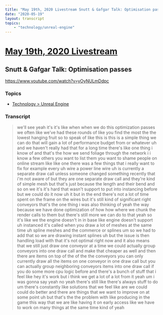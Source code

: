 ```yaml
---
title: "May 19th, 2020 Livestream Snutt & Gafgar Talk: Optimisation passes"
date: "2020-05-19"
layout: transcript
topics:
    - "technology/unreal-engine"
---
```

# [May 19th, 2020 Livestream](../2020-05-19.md)
## Snutt & Gafgar Talk: Optimisation passes
https://www.youtube.com/watch?v=yOyNULmDdpc

### Topics
* [Technology > Unreal Engine](../topics/technology/unreal-engine.md)

### Transcript

> we'll see yeah it's it's like when when we do this optimization passes we often like we've had these rounds of like you find the most the the lowest hanging fruit so to speak of like this is this is a simple thing we can do that will gain a lot of performance budget from or whatever uh and we haven't really had that for a long time there's like one thing i know of and that's the how we send foliage through the network i i know a few others you want to list them you want to shame people on online stream like like one there was a few things that i really want to fix for example every uh wire a power line wire uh is currently a separate draw call unless someone changed something recently that i'm not aware of but they are one separate draw call and they're kind of simple mesh but that's just because the length and their bend and so on we it's it's hard that wasn't support to put into instancing before but we could do it now uh it but in the end there's not a lot of time spent on the frame on the wires but it's still kind of significant right conveyors that's the one thing i was also thinking of yeah the way because we have done optimization of how how where we chunk the render calls to them but there's still more we can do to that yeah so it's like we the engine doesn't in in base like engine doesn't support uh instanced it's called when you draw a lot of meshes at the same time uh spline meshes and the commerce or splines um so we had to add that so we are drawing instant splines uh but the issue is then handling load with that it's not optimal right now and it also means that we still just draw one conveyor at a time we could actually group conveyors into one draw call and make that cheaper as well and then there are items on top of the of the the conveyors you can only currently draw all the items on one conveyor in one draw call but you can actually group neighboring conveyors items into one draw call if you do some more cpu logic before and there's a bunch of stuff that i feel like hey it's work but i think we get a lot of a lot from it yeah um i was gonna say yeah no yeah there's still like there's always stuff to do um there's constantly like solutions that we feel like are we could could do better and there are things that we want to improve on at some point uh but that's the the problem with like producing in the game this way that we are like having it on early access like we have to work on many things at the same time kind of yeah
